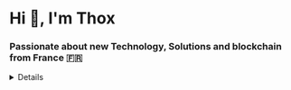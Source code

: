 <h1>Hi 👋, I'm Thox</h1>
<h3>Passionate about new Technology, Solutions and blockchain from France 🇫🇷</h3>

<details>


## About Me 🙋‍♂️
<!-- <p align="left"> <a href="https://twitter.com/tho6666" target="blank"><img src="https://img.shields.io/twitter/follow/tho6666?logo=twitter&style=for-the-badge" alt="@Tho6666" /></a> </p> -->

- 🔭 I’m currently working on **GNO**

- 🌱 I’m currently learning **Gno** | **GO** | **Flutter** | **Angular** | **PHP**

<!-- - 👯 I’m looking to collaborate on **GNO** -->

- 💬 About Me : **A person who wants to excel and learn new things to contribute, to create solutions in the game that is life.**

- ⚡ Fun fact : **dolphins call each other by unique "names"**

<!-- <h3 align="left">Connect with me:</h3>
<p align="left">
<a href="https://kaggle.com/thox66" target="blank"><img align="center" src="https://raw.githubusercontent.com/rahuldkjain/github-profile-readme-generator/master/src/images/icons/Social/kaggle.svg" alt="thox66" height="30" width="40" /></a> -->
<!-- <a href="https://twitter.com/tho6666" target="blank"><img align="center" src="https://raw.githubusercontent.com/rahuldkjain/github-profile-readme-generator/master/src/images/icons/Social/twitter.svg" alt="tho6666" height="30" width="40" /></a> -->
</p>
</p>

<hr />
<h3 align="left">Tools and Languages:</h3>


<div align="left">
  <img src="https://cdn.jsdelivr.net/gh/devicons/devicon/icons/go/go-original.svg" height="40" alt="go logo"  />
  <img width="12" />
  <img src="https://cdn.jsdelivr.net/gh/devicons/devicon/icons/flutter/flutter-original.svg" height="40" alt="flutter logo"  />
  <img width="12" />
  <img src="https://cdn.jsdelivr.net/gh/devicons/devicon/icons/docker/docker-original.svg" height="40" alt="docker logo"  />
  <img width="12" />
  <img src="https://cdn.jsdelivr.net/gh/devicons/devicon/icons/linux/linux-original.svg" height="40" alt="linux logo"  />
  <img width="12" />
  <img src="https://cdn.jsdelivr.net/gh/devicons/devicon/icons/blender/blender-original.svg" height="40" alt="blender logo"  />
  <img width="12" />
  <img src="https://cdn.jsdelivr.net/gh/devicons/devicon/icons/figma/figma-original.svg" height="40" alt="figma logo"  />
</div>

###

<br>

## 📊 Stats
<div style="display: flex; justify-content: center; align-items: center;">
    <p>
        <img align="left" src="https://github-readme-stats.vercel.app/api/top-langs?username=digix666&show_icons=true&locale=en&layout=pie&theme=dark&border_radius=20" alt="digix666" />
    </p>
    <p>
        <img align="right" src="https://github-readme-stats.vercel.app/api?username=digix666&show_icons=true&locale=en&theme=dark&border_radius=40&show=reviews,discussions_started,discussions_answered,prs_merged,prs_merged_percentage" alt="digix666" />
    </p>
</div>


<!-- <p><img align="center" src="https://github-readme-streak-stats.herokuapp.com/?user=digix666&theme=dark&border_radius=40&card_width=350" alt="digix666" /></p> -->

<!-- <p align="left"> <a href="https://github.com/ryo-ma/github-profile-trophy"><img src="https://github-profile-trophy.vercel.app/?username=digix666&theme=onedark" alt="digix666" /></a> </p> -->
